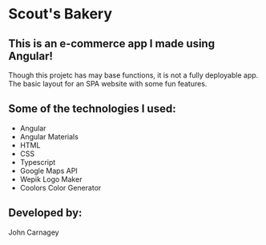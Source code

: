 # Scout's Bakery

## This is an e-commerce app I made using Angular!
Though this projetc has may base functions, it is not a fully deployable app.
The basic layout for an SPA website with some fun features.

## Some of the technologies I used:
 * Angular
 * Angular Materials
 * HTML
 * CSS
 * Typescript
 * Google Maps API
 * Wepik Logo Maker
 * Coolors Color Generator

## Developed by:
John Carnagey
